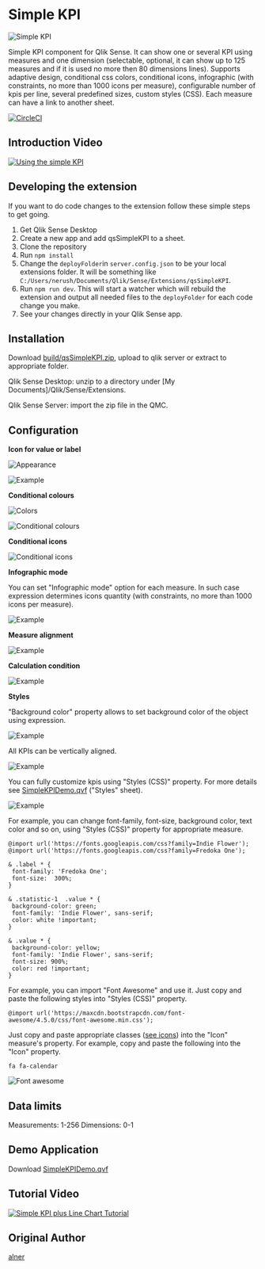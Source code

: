 # Simple KPI

![Simple KPI](https://raw.githubusercontent.com/alner/qsStatisticBlock/screenshots/screenshots/SimpleKPI.png)

Simple KPI component for Qlik Sense.
It can show one or several KPI using measures and one dimension (selectable, optional, it can show up to 125 measures and if it is used no more then 80 dimensions lines).
Supports adaptive design, conditional css colors, conditional icons, infographic (with constraints, no more than 1000 icons per measure), configurable number of kpis per line, several predefined sizes, custom styles (CSS).
Each measure can have a link to another sheet.

[![CircleCI](https://circleci.com/gh/qlik-oss/qsSimpleKPI/tree/master.svg?style=svg)](https://circleci.com/gh/qlik-oss/qsSimpleKPI/tree/master)

## Introduction Video

[![Using the simple KPI](https://i.ytimg.com/vi/vubli1Icp68/hqdefault.jpg?sqp=-oaymwEWCMQBEG5IWvKriqkDCQgBFQAAiEIYAQ==&rs=AOn4CLBQnCS4wNgkNtB7TLFDbOVqGW5GXg)](https://youtu.be/vubli1Icp68)

## Developing the extension

If you want to do code changes to the extension follow these simple steps to get going.

1. Get Qlik Sense Desktop
1. Create a new app and add qsSimpleKPI to a sheet.
2. Clone the repository
3. Run `npm install`
4. Change the `deployFolder`in `server.config.json` to be your local extensions folder. It will be something like `C:/Users/nerush/Documents/Qlik/Sense/Extensions/qsSimpleKPI`.
5. Run `npm run dev`. This will start a watcher which will rebuild the extension and output all needed files to the `deployFolder` for each code change you make.
6. See your changes directly in your Qlik Sense app.

## Installation

Download [build/qsSimpleKPI.zip](https://github.com/alner/qsSimpleKPI/raw/master/build/qsSimpleKPI.zip), upload to qlik server or extract to appropriate folder.

Qlik Sense Desktop: unzip to a directory under [My Documents]/Qlik/Sense/Extensions.

Qlik Sense Server: import the zip file in the QMC.

## Configuration

**Icon for value or label**

![Appearance](https://raw.githubusercontent.com/alner/qsStatisticBlock/screenshots/screenshots/Appearance2.png)

![Example](examples/IconDialog.png)

**Conditional colours**

![Colors](https://raw.githubusercontent.com/alner/qsStatisticBlock/screenshots/screenshots/Colors.png)

![Conditional colours](https://raw.githubusercontent.com/alner/qsStatisticBlock/screenshots/screenshots/ConditionalColors.png)

**Conditional icons**

![Conditional icons](https://raw.githubusercontent.com/alner/qsStatisticBlock/screenshots/screenshots/ConditionalIcons.png)

**Infographic mode**

You can set "Infographic mode" option for each measure. In such case expression determines icons quantity (with constraints, no more than 1000 icons per measure).

![Example](examples/images/infographic_mode.png)

**Measure alignment**

![Example](examples/images/alignment.png)

**Calculation condition**

![Example](examples/images/CalcCondition.png)

**Styles**

 "Background color" property allows to set background color of the object using expression.

 ![Example](examples/images/background_color.png)

 All KPIs can be vertically aligned.

 ![Example](examples/images/vertical_alignment.png)

 You can fully customize kpis using "Styles (CSS)" property. For more details see [SimpleKPIDemo.qvf](examples/SimpleKPIDemo.qvf) ("Styles" sheet).

![Example](examples/images/google_fonts.png)

 For example, you can change font-family, font-size, background color, text color and so on, using "Styles (CSS)" property for appropriate measure.

 ```
@import url('https://fonts.googleapis.com/css?family=Indie Flower');
@import url('https://fonts.googleapis.com/css?family=Fredoka One');

& .label * {
  font-family: 'Fredoka One';
  font-size:  300%;
}

& .statistic-1  .value * {
  background-color: green;
  font-family: 'Indie Flower', sans-serif;
  color: white !important;
}

& .value * {
  background-color: yellow;
  font-family: 'Indie Flower', sans-serif;
  font-size: 900%;
  color: red !important;
}
 ```

For example, you can import "Font Awesome" and use it. Just copy and paste the following styles into "Styles (CSS)" property.
```
@import url('https://maxcdn.bootstrapcdn.com/font-awesome/4.5.0/css/font-awesome.min.css');
```

Just copy and paste appropriate classes ([see icons](https://fortawesome.github.io/Font-Awesome/icons/)) into the "Icon" measure's property.
For example, copy and paste the following into the "Icon" property.
```
fa fa-calendar
```
![Font awesome](https://raw.githubusercontent.com/alner/qsStatisticBlock/screenshots/screenshots/fontawesome.png)

## Data limits
Measurements: 1-256
Dimensions: 0-1

## Demo Application

Download [SimpleKPIDemo.qvf](examples/SimpleKPIDemo.qvf)

## Tutorial Video

[![Simple KPI plus Line Chart Tutorial](https://i.ytimg.com/vi/gJxUUnJi5Vc/hqdefault.jpg?sqp=-oaymwEWCMQBEG5IWvKriqkDCQgBFQAAiEIYAQ==&rs=AOn4CLDho5IkTXSDn-lJjx8kekuALsn3Yw)](https://youtu.be/gJxUUnJi5Vc)

## Original Author
[alner](https://github.com/alner)
